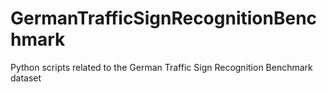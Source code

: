 # GermanTrafficSignRecognitionBenchmark
Python scripts related to the German Traffic Sign Recognition Benchmark dataset
